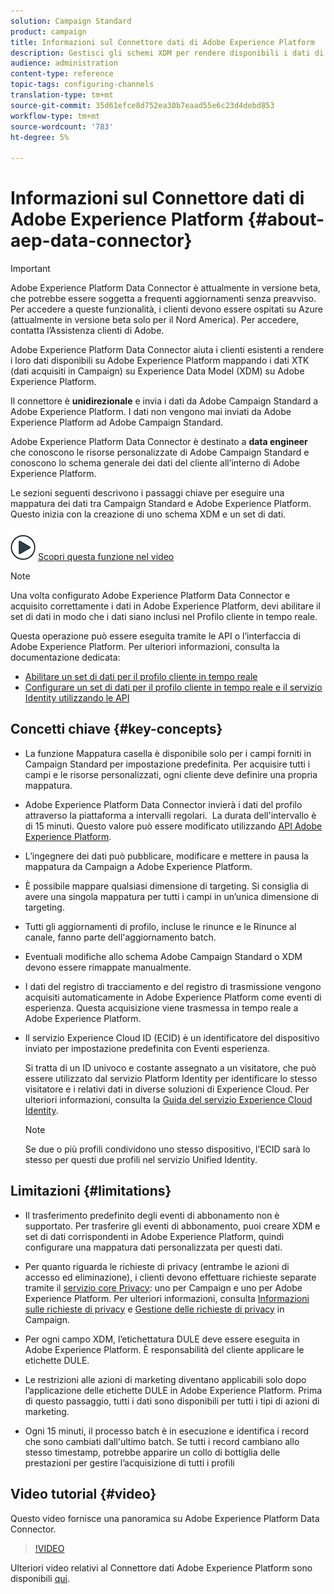 ```yaml
---
solution: Campaign Standard
product: campaign
title: Informazioni sul Connettore dati di Adobe Experience Platform
description: Gestisci gli schemi XDM per rendere disponibili i dati di Campaign Standard in Adobe Experience Platform.
audience: administration
content-type: reference
topic-tags: configuring-channels
translation-type: tm+mt
source-git-commit: 35d61efce8d752ea30b7eaad55e6c23d4debd853
workflow-type: tm+mt
source-wordcount: '783'
ht-degree: 5%

---
```



# Informazioni sul Connettore dati di Adobe Experience Platform {#about-aep-data-connector}

>[!IMPORTANT]
>
>Adobe Experience Platform Data Connector è attualmente in versione beta, che potrebbe essere soggetta a frequenti aggiornamenti senza preavviso. Per accedere a queste funzionalità, i clienti devono essere ospitati su Azure (attualmente in versione beta solo per il Nord America). Per accedere, contatta l’Assistenza clienti di Adobe.

Adobe Experience Platform Data Connector aiuta i clienti esistenti a rendere i loro dati disponibili su Adobe Experience Platform mappando i dati XTK (dati acquisiti in Campaign) su Experience Data Model (XDM) su Adobe Experience Platform.

Il connettore è **unidirezionale** e invia i dati da Adobe Campaign Standard a Adobe Experience Platform. I dati non vengono mai inviati da Adobe Experience Platform ad Adobe Campaign Standard.

Adobe Experience Platform Data Connector è destinato a **data engineer** che conoscono le risorse personalizzate di Adobe Campaign Standard e conoscono lo schema generale dei dati del cliente all’interno di Adobe Experience Platform.

Le sezioni seguenti descrivono i passaggi chiave per eseguire una mappatura dei dati tra Campaign Standard e Adobe Experience Platform. Questo inizia con la creazione di uno schema XDM e un set di dati.

![](assets/do-not-localize/how-to-video.png) [Scopri questa funzione nel video](#video)

>[!NOTE]
>Una volta configurato Adobe Experience Platform Data Connector e acquisito correttamente i dati in Adobe Experience Platform, devi abilitare il set di dati in modo che i dati siano inclusi nel Profilo cliente in tempo reale.
>
>Questa operazione può essere eseguita tramite le API o l’interfaccia di Adobe Experience Platform. Per ulteriori informazioni, consulta la documentazione dedicata:
>
>* [Abilitare un set di dati per il profilo cliente in tempo reale](https://docs.adobe.com/content/help/en/experience-platform/rtcdp/datasets/dataset.html)
>* [Configurare un set di dati per il profilo cliente in tempo reale e il servizio Identity utilizzando le API](https://docs.adobe.com/content/help/en/experience-platform/catalog/api/getting-started.html)


## Concetti chiave {#key-concepts}

* La funzione Mappatura casella è disponibile solo per i campi forniti in Campaign Standard per impostazione predefinita. Per acquisire tutti i campi e le risorse personalizzati, ogni cliente deve definire una propria mappatura.

* Adobe Experience Platform Data Connector invierà i dati del profilo attraverso la piattaforma a intervalli regolari. &#x200B; La durata dell&#39;intervallo è di 15 minuti. Questo valore può essere modificato utilizzando [API Adobe Experience Platform](https://docs.adobe.com/content/help/en/experience-platform/ingestion/home.html).

* L’ingegnere dei dati può pubblicare, modificare e mettere in pausa la mappatura da Campaign a Adobe Experience Platform.

* È possibile mappare qualsiasi dimensione di targeting. Si consiglia di avere una singola mappatura per tutti i campi in un’unica dimensione di targeting.

* Tutti gli aggiornamenti di profilo, incluse le rinunce e le Rinunce al canale, fanno parte dell&#39;aggiornamento batch.

* Eventuali modifiche allo schema Adobe Campaign Standard o XDM devono essere rimappate manualmente. &#x200B;

* I dati del registro di tracciamento e del registro di trasmissione vengono acquisiti automaticamente in Adobe Experience Platform come eventi di esperienza. Questa acquisizione viene trasmessa in tempo reale a Adobe Experience Platform.

* Il servizio Experience Cloud ID (ECID) è un identificatore del dispositivo inviato per impostazione predefinita con Eventi esperienza.

   Si tratta di un ID univoco e costante assegnato a un visitatore, che può essere utilizzato dal servizio Platform Identity per identificare lo stesso visitatore e i relativi dati in diverse soluzioni di Experience Cloud. Per ulteriori informazioni, consulta la [Guida del servizio Experience Cloud Identity](https://docs.adobe.com/content/help/en/id-service/using/home.html).

   >[!NOTE]
   >
   >Se due o più profili condividono uno stesso dispositivo, l’ECID sarà lo stesso per questi due profili nel servizio Unified Identity.

## Limitazioni {#limitations}

* Il trasferimento predefinito degli eventi di abbonamento non è supportato. Per trasferire gli eventi di abbonamento, puoi creare XDM e set di dati corrispondenti in Adobe Experience Platform, quindi configurare una mappatura dati personalizzata per questi dati.

* Per quanto riguarda le richieste di privacy (entrambe le azioni di accesso ed eliminazione), i clienti devono effettuare richieste separate tramite il [servizio core Privacy](https://docs.adobe.com/content/help/en/experience-platform/privacy/home.html#how-to-use-privacy-service-to-manage-privacy-job-requests): uno per Campaign e uno per Adobe Experience Platform. Per ulteriori informazioni, consulta [Informazioni sulle richieste di privacy](https://experienceleague.adobe.com/docs/campaign-standard/using/getting-started/privacy/privacy-requests.html?lang=it#getting-started) e [Gestione delle richieste di privacy](https://helpx.adobe.com/it/campaign/kb/acs-privacy.html#ManagingPrivacyRequests) in Campaign.

* Per ogni campo XDM, l’etichettatura DULE deve essere eseguita in Adobe Experience Platform. È responsabilità del cliente applicare le etichette DULE.

* Le restrizioni alle azioni di marketing diventano applicabili solo dopo l’applicazione delle etichette DULE in Adobe Experience Platform. Prima di questo passaggio, tutti i dati sono disponibili per tutti i tipi di azioni di marketing.

* Ogni 15 minuti, il processo batch è in esecuzione e identifica i record che sono cambiati dall&#39;ultimo batch. Se tutti i record cambiano allo stesso timestamp, potrebbe apparire un collo di bottiglia delle prestazioni per gestire l’acquisizione di tutti i profili

## Video tutorial {#video}

Questo video fornisce una panoramica su Adobe Experience Platform Data Connector.

>[!VIDEO](https://video.tv.adobe.com/v/27304?quality=12&captions=eng)

Ulteriori video relativi al Connettore dati Adobe Experience Platform sono disponibili [qui](https://docs.adobe.com/content/help/it-IT/campaign-standard-learn/tutorials/administrating/adobe-experience-platform-data-connector/understanding-the-adobe-experience-platform-data-connector.html).
